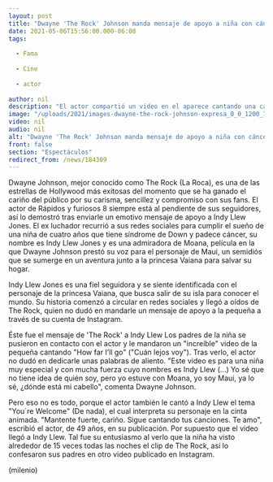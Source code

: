 ```yaml
---
layout: post
title: "Dwayne 'The Rock' Johnson manda mensaje de apoyo a niña con cáncer; le dedica canción"
date: 2021-05-06T15:56:00.000-06:00
tags:
  
  - Fama
  
  - Cine
  
  - actor
  
author: nil
description: "El actor compartió un video en el aparece cantando una canción de 'Moana' en honor a Indy Llew Jones, una niña de 4 años que padece cáncer. "
image: "/uploads/2021/images-dwayne-the-rock-johnson-expresa_0_0_1200_747_(1).jpg"
video: nil
audio: nil
alt: "Dwayne 'The Rock' Johnson manda mensaje de apoyo a niña con cáncer; le dedica canción"
front: false
section: "Espectáculos"
redirect_from: /news/184309
---
```


Dwayne Johnson, mejor conocido como The Rock (La Roca), es una de las estrellas de Hollywood más exitosas del momento que se ha ganado el cariño del público por su carisma, sencillez y compromiso con sus fans. El actor de Rápidos y furiosos 8 siempre está al pendiente de sus seguidores, así lo demostró tras enviarle un emotivo mensaje de apoyo a Indy Llew Jones.  El ex luchador recurrió a sus redes sociales para cumplir el sueño de una niña de cuatro años que tiene síndrome de Down y padece cáncer, su nombre es Indy Llew Jones y es una admiradora de Moana, película en la que Dwayne Johnson prestó su voz para el personaje de Maui, un semidiós que se sumerge en un aventura junto a la princesa Vaiana para salvar su hogar.

​Indy Llew Jones es una fiel seguidora y se siente identificada con el personaje de la princesa Vaiana, que busca salir de su isla para conocer el mundo. Su historia comenzó a circular en redes sociales y llegó a oídos de The Rock, quien no dudó en mandarle un mensaje de apoyo a la pequeña a través de su cuenta de Instagram.  

Éste fue el mensaje de 'The Rock' a Indy Llew Los padres de la niña se pusieron en contacto con el actor y le mandaron un "increíble" video de la pequeña cantando "How far I’ll go" ("Cuán lejos voy"). Tras verlo, el actor no dudó en dedicarle unas palabras de aliento.  "Este video es para una niña muy especial y con mucha fuerza cuyo nombres es Indy Llew (...) Yo sé que no tiene idea de quién soy, pero yo estuve con Moana, yo soy Maui, ya lo sé, ¿dónde está mi cabello", comenta Dwayne Johnson.  

Pero eso no es todo, porque el actor también le cantó a Indy Llew el tema "You´re Welcome" (De nada), el cual interpreta su personaje en la cinta animada.  "Mantente fuerte, cariño. Sigue cantando tus canciones. Te amo", escribió el actor, de 49 años, en su publicación.  Por supuesto que el video llegó a Indy Llew. Tal fue su entusiasmo al verlo que la niña ha visto alrededor de 15 veces todas las noches el clip de The Rock, así lo confesaron sus padres en otro video publicado en Instagram.

(milenio)